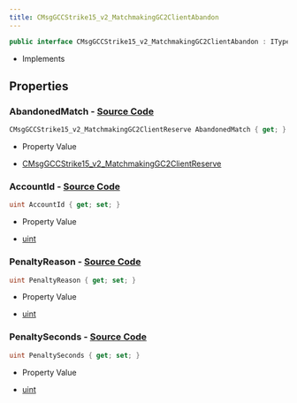 ```yaml
---
title: CMsgGCCStrike15_v2_MatchmakingGC2ClientAbandon
---
```


```csharp
public interface CMsgGCCStrike15_v2_MatchmakingGC2ClientAbandon : ITypedProtobuf<CMsgGCCStrike15_v2_MatchmakingGC2ClientAbandon>, INativeHandle
```

- Implements

## Properties

### **AbandonedMatch** - [Source Code](https://github.com/swiftly-solution/swiftlys2/blob/main/managed/src/SwiftlyS2.Generated/Protobufs/Interfaces/CMsgGCCStrike15_v2_MatchmakingGC2ClientAbandon.cs#L16)

```csharp
CMsgGCCStrike15_v2_MatchmakingGC2ClientReserve AbandonedMatch { get; }
```

- Property Value

- [CMsgGCCStrike15_v2_MatchmakingGC2ClientReserve](/docs/api/shared/protobufdefinitions/cmsggccstrike15_v2_matchmakinggc2clientreserve)

### **AccountId** - [Source Code](https://github.com/swiftly-solution/swiftlys2/blob/main/managed/src/SwiftlyS2.Generated/Protobufs/Interfaces/CMsgGCCStrike15_v2_MatchmakingGC2ClientAbandon.cs#L13)

```csharp
uint AccountId { get; set; }
```

- Property Value

- [uint](https://learn.microsoft.com/dotnet/api/system.uint32)

### **PenaltyReason** - [Source Code](https://github.com/swiftly-solution/swiftlys2/blob/main/managed/src/SwiftlyS2.Generated/Protobufs/Interfaces/CMsgGCCStrike15_v2_MatchmakingGC2ClientAbandon.cs#L22)

```csharp
uint PenaltyReason { get; set; }
```

- Property Value

- [uint](https://learn.microsoft.com/dotnet/api/system.uint32)

### **PenaltySeconds** - [Source Code](https://github.com/swiftly-solution/swiftlys2/blob/main/managed/src/SwiftlyS2.Generated/Protobufs/Interfaces/CMsgGCCStrike15_v2_MatchmakingGC2ClientAbandon.cs#L19)

```csharp
uint PenaltySeconds { get; set; }
```

- Property Value

- [uint](https://learn.microsoft.com/dotnet/api/system.uint32)

